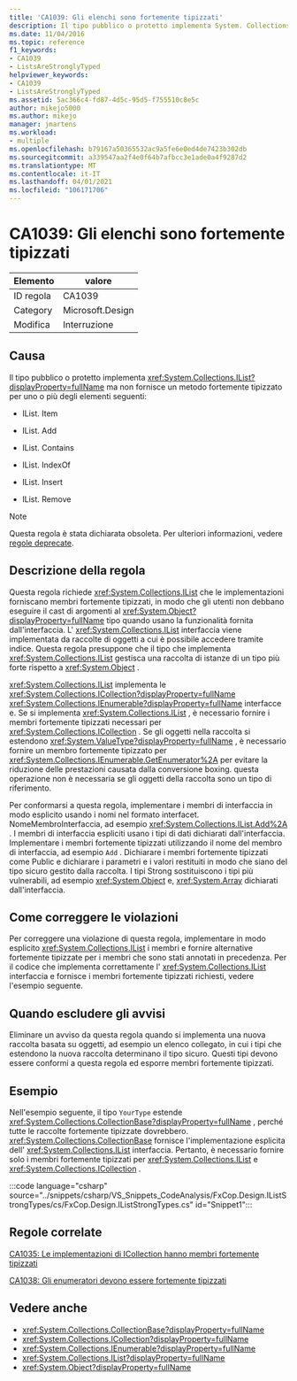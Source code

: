 ```yaml
---
title: 'CA1039: Gli elenchi sono fortemente tipizzati'
description: Il tipo pubblico o protetto implementa System. Collections. IList ma non fornisce un metodo fortemente tipizzato.
ms.date: 11/04/2016
ms.topic: reference
f1_keywords:
- CA1039
- ListsAreStronglyTyped
helpviewer_keywords:
- CA1039
- ListsAreStronglyTyped
ms.assetid: 5ac366c4-fd87-4d5c-95d5-f755510c8e5c
author: mikejo5000
ms.author: mikejo
manager: jmartens
ms.workload:
- multiple
ms.openlocfilehash: b79167a50365532ac9a5fe6e0ed4de7423b302db
ms.sourcegitcommit: a339547aa2f4e0f64b7afbcc3e1ade0a4f9287d2
ms.translationtype: MT
ms.contentlocale: it-IT
ms.lasthandoff: 04/01/2021
ms.locfileid: "106171706"
---
```

# <a name="ca1039-lists-are-strongly-typed"></a>CA1039: Gli elenchi sono fortemente tipizzati

|Elemento|valore|
|-|-|
|ID regola|CA1039|
|Category|Microsoft.Design|
|Modifica|Interruzione|

## <a name="cause"></a>Causa

Il tipo pubblico o protetto implementa <xref:System.Collections.IList?displayProperty=fullName> ma non fornisce un metodo fortemente tipizzato per uno o più degli elementi seguenti:

- IList. Item

- IList. Add

- IList. Contains

- IList. IndexOf

- IList. Insert

- IList. Remove

> [!NOTE]
> Questa regola è stata dichiarata obsoleta. Per ulteriori informazioni, vedere [regole deprecate](fxcop-unported-deprecated-rules.md).

## <a name="rule-description"></a>Descrizione della regola

Questa regola richiede <xref:System.Collections.IList> che le implementazioni forniscano membri fortemente tipizzati, in modo che gli utenti non debbano eseguire il cast di argomenti al <xref:System.Object?displayProperty=fullName> tipo quando usano la funzionalità fornita dall'interfaccia. L' <xref:System.Collections.IList> interfaccia viene implementata da raccolte di oggetti a cui è possibile accedere tramite indice. Questa regola presuppone che il tipo che implementa <xref:System.Collections.IList> gestisca una raccolta di istanze di un tipo più forte rispetto a <xref:System.Object> .

<xref:System.Collections.IList> implementa le <xref:System.Collections.ICollection?displayProperty=fullName> <xref:System.Collections.IEnumerable?displayProperty=fullName> interfacce e. Se si implementa <xref:System.Collections.IList> , è necessario fornire i membri fortemente tipizzati necessari per <xref:System.Collections.ICollection> . Se gli oggetti nella raccolta si estendono <xref:System.ValueType?displayProperty=fullName> , è necessario fornire un membro fortemente tipizzato per <xref:System.Collections.IEnumerable.GetEnumerator%2A> per evitare la riduzione delle prestazioni causata dalla conversione boxing. questa operazione non è necessaria se gli oggetti della raccolta sono un tipo di riferimento.

Per conformarsi a questa regola, implementare i membri di interfaccia in modo esplicito usando i nomi nel formato interfacet. NomeMembroInterfaccia, ad esempio <xref:System.Collections.IList.Add%2A> . I membri di interfaccia espliciti usano i tipi di dati dichiarati dall'interfaccia. Implementare i membri fortemente tipizzati utilizzando il nome del membro di interfaccia, ad esempio `Add` . Dichiarare i membri fortemente tipizzati come Public e dichiarare i parametri e i valori restituiti in modo che siano del tipo sicuro gestito dalla raccolta. I tipi Strong sostituiscono i tipi più vulnerabili, ad esempio <xref:System.Object> e, <xref:System.Array> dichiarati dall'interfaccia.

## <a name="how-to-fix-violations"></a>Come correggere le violazioni
Per correggere una violazione di questa regola, implementare in modo esplicito <xref:System.Collections.IList> i membri e fornire alternative fortemente tipizzate per i membri che sono stati annotati in precedenza. Per il codice che implementa correttamente l' <xref:System.Collections.IList> interfaccia e fornisce i membri fortemente tipizzati richiesti, vedere l'esempio seguente.

## <a name="when-to-suppress-warnings"></a>Quando escludere gli avvisi
Eliminare un avviso da questa regola quando si implementa una nuova raccolta basata su oggetti, ad esempio un elenco collegato, in cui i tipi che estendono la nuova raccolta determinano il tipo sicuro. Questi tipi devono essere conformi a questa regola ed esporre membri fortemente tipizzati.

## <a name="example"></a>Esempio
Nell'esempio seguente, il tipo `YourType` estende <xref:System.Collections.CollectionBase?displayProperty=fullName> , perché tutte le raccolte fortemente tipizzate dovrebbero. <xref:System.Collections.CollectionBase> fornisce l'implementazione esplicita dell' <xref:System.Collections.IList> interfaccia. Pertanto, è necessario fornire solo i membri fortemente tipizzati per <xref:System.Collections.IList> e <xref:System.Collections.ICollection> .

:::code language="csharp" source="../snippets/csharp/VS_Snippets_CodeAnalysis/FxCop.Design.IListStrongTypes/cs/FxCop.Design.IListStrongTypes.cs" id="Snippet1":::

## <a name="related-rules"></a>Regole correlate
[CA1035: Le implementazioni di ICollection hanno membri fortemente tipizzati](../code-quality/ca1035.md)

[CA1038: Gli enumeratori devono essere fortemente tipizzati](../code-quality/ca1038.md)

## <a name="see-also"></a>Vedere anche

- <xref:System.Collections.CollectionBase?displayProperty=fullName>
- <xref:System.Collections.ICollection?displayProperty=fullName>
- <xref:System.Collections.IEnumerable?displayProperty=fullName>
- <xref:System.Collections.IList?displayProperty=fullName>
- <xref:System.Object?displayProperty=fullName>
